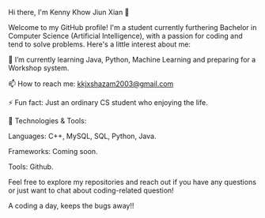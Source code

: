 Hi there, I'm Kenny Khow Jiun Xian 👋

Welcome to my GitHub profile! I'm a student currently furthering Bachelor in Computer Science (Artificial Intelligence), with a passion for coding and tend to solve problems. Here's a little interest about me:

🌱 I’m currently learning Java, Python, Machine Learning and preparing for a Workshop system.

📫 How to reach me: kkjxshazam2003@gmail.com

⚡ Fun fact: Just an ordinary CS student who enjoying the life.

🔧 Technologies & Tools:

Languages: C++, MySQL, SQL, Python, Java.

Frameworks: Coming soon.

Tools: Github.

Feel free to explore my repositories and reach out if you have any questions or just want to chat about coding-related question!

A coding a day, keeps the bugs away!!
